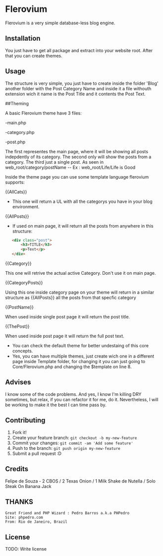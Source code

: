 # Flerovium

Flerovium is a very simple database-less blog engine.

## Installation

You just have to get all package and extract into your website root. After that you can create themes.

## Usage

The structure is very simple, you just have to create inside the folder 'Blog' another folder with the Post Category Name and inside
it a file withouth extension wich it name is the Post Title and it contents the Post Text.

##Theming

A basic Flerovium theme have 3 files:

-main.php

-category.php

-post.php

The first representes the main page, where it will be showing all posts indepdently of its category.
The second only will show the posts from a category.
The third just a single post. As seen in web_root/category/postName -- Ex : web_root/Life/Life is Good


Inside the theme page you can use some template language flerovium supports:

{{AllCats}}

- This one will return a UL with all the categorys you have in your blog environment.

{{AllPosts}}

- If used on main page, it will return all the posts from anywhere in this structure:

 ```HTML
	<div class="post">
		<h3>TITLE</h3>
		<p>Text</p>
	</div>
```

{{Category}}

This one will retrive the actual active Category. Don't use it on main page.

{{CategoryPosts}}

Using this one inside category page on your theme will return in a similar structure as {{AllPosts}} all the posts from that specfic category

{{PostName}}

When used inside single post page it will return the post title.

{{ThePost}}

When used inside post page it will return the full post text.

- You can check the default theme for better undestaing of this core concepts.
- Yes, you can have multiple themes, just create wich one in a different page inside Template folder, for changing it you can just going to Core/Flerovium.php and changing the $template on line 8.


## Advises

I know some of the code problems. And yes, I know I'm killing DRY sometimes, but relax, if you can refactor it for me, do it.
Nevertheless, I will be working to make it the best I can time pass by.

## Contributing

1. Fork it!
2. Create your feature branch: `git checkout -b my-new-feature`
3. Commit your changes: `git commit -am 'Add some feature'`
4. Push to the branch: `git push origin my-new-feature`
5. Submit a pull request :D

## Credits

Felipe de Souza - 2 CBOS / 2 Texas Onion / 1 Milk Shake de Nutella / Solo Steak On Banana Jack

## THANKS

    Great Friend and PHP Wizard : Pedro Barros a.k.a PHPedro
    Site: phpedro.com
    From: Rio de Janeiro, Brazil


## License

TODO: Write license